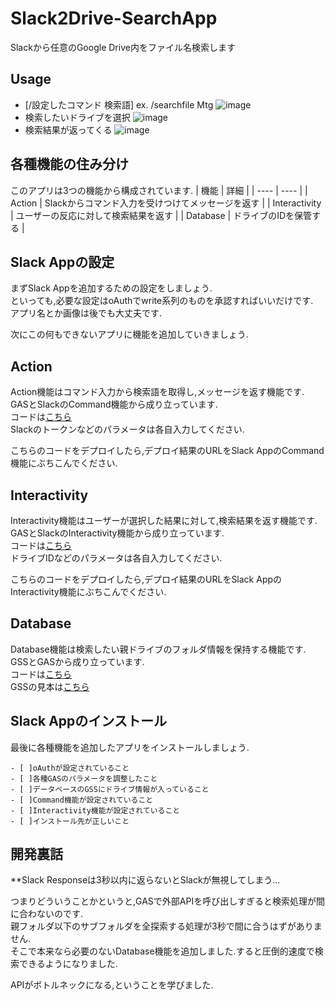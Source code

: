 # Slack2Drive-SearchApp
Slackから任意のGoogle Drive内をファイル名検索します

## Usage
- [/設定したコマンド 検索語] ex. /searchfile Mtg
![image](https://user-images.githubusercontent.com/66460987/150640809-b4d6caf9-6dfd-400c-89c4-183c87143b2f.png)
- 検索したいドライブを選択
![image](https://user-images.githubusercontent.com/66460987/150640860-625d7333-c4c2-4c67-959c-1cad92d061ca.png)
- 検索結果が返ってくる
![image](https://user-images.githubusercontent.com/66460987/150640888-bade8568-58b8-460e-91fa-05e574d87946.png)


## 各種機能の住み分け
このアプリは3つの機能から構成されています.
|  機能  |  詳細  |
| ---- | ---- |
|  Action  |  Slackからコマンド入力を受けつけてメッセージを返す  |
|  Interactivity  |  ユーザーの反応に対して検索結果を返す  |
|  Database  |  ドライブのIDを保管する  |

## Slack Appの設定
まずSlack Appを追加するための設定をしましょう.  
といっても,必要な設定はoAuthでwrite系列のものを承認すればいいだけです.  
アプリ名とか画像は後でも大丈夫です.

次にこの何もできないアプリに機能を追加していきましょう.

## Action
Action機能はコマンド入力から検索語を取得し,メッセージを返す機能です.  
GASとSlackのCommand機能から成り立っています.  
コードは[こちら](https://script.google.com/d/15BldR3e3o8bHdVeRu7ueptC7WNIcT5NCb0YsiVMIamFYcH3W3Ag8dukO/edit?usp=sharing)  
Slackのトークンなどのパラメータは各自入力してください.

こちらのコードをデプロイしたら,デプロイ結果のURLをSlack AppのCommand機能にぶちこんでください.

## Interactivity 
Interactivity機能はユーザーが選択した結果に対して,検索結果を返す機能です.  
GASとSlackのInteractivity機能から成り立っています.  
コードは[こちら](https://script.google.com/d/15XgMnegyG55S3RcQzG8_tBG_lo99wo773VO6iFpaxu4RJlISiPDomCmw/edit?usp=sharing)  
ドライブIDなどのパラメータは各自入力してください.

こちらのコードをデプロイしたら,デプロイ結果のURLをSlack AppのInteractivity機能にぶちこんでください.

## Database
Database機能は検索したい親ドライブのフォルダ情報を保持する機能です.  
GSSとGASから成り立っています.  
コードは[こちら](https://script.google.com/d/1N9M9dWRuqNX400utN-oI1mo6qWoPmTxgEp4iMRo4MX0E-Jx5WmbQGSfH/edit?usp=sharing)  
GSSの見本は[こちら](https://docs.google.com/spreadsheets/d/1Yt9vkDL40wPo6evmBiG6vphEMnUFUAotZv1Vsz-ceiU/edit?usp=sharing)

## Slack Appのインストール
最後に各種機能を追加したアプリをインストールしましょう.

```
- [ ]oAuthが設定されていること
- [ ]各種GASのパラメータを調整したこと
- [ ]データベースのGSSにドライブ情報が入っていること
- [ ]Command機能が設定されていること
- [ ]Interactivity機能が設定されていること
- [ ]インストール先が正しいこと
```

## 開発裏話
**Slack Responseは3秒以内に返らないとSlackが無視してしまう...

つまりどういうことかというと,GASで外部APIを呼び出しすぎると検索処理が間に合わないのです.  
親フォルダ以下のサブフォルダを全探索する処理が3秒で間に合うはずがありません.  
そこで本来なら必要のないDatabase機能を追加しました.すると圧倒的速度で検索できるようになりました.

APIがボトルネックになる,ということを学びました.
